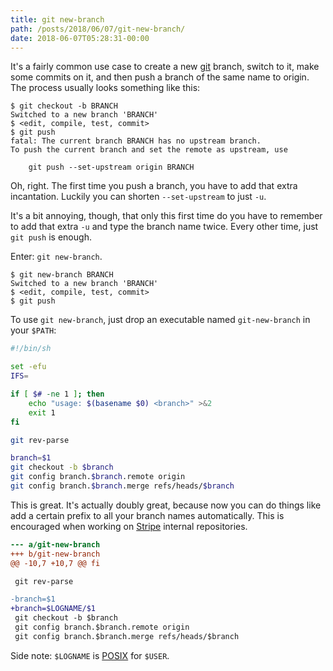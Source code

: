 ```yaml
---
title: git new-branch
path: /posts/2018/06/07/git-new-branch/
date: 2018-06-07T05:28:31-00:00
---
```


It's a fairly common use case to create a new [git][] branch, switch to it,
make some commits on it, and then push a branch of the same name to origin. The
process usually looks something like this:

```
$ git checkout -b BRANCH
Switched to a new branch 'BRANCH'
$ <edit, compile, test, commit>
$ git push
fatal: The current branch BRANCH has no upstream branch.
To push the current branch and set the remote as upstream, use

    git push --set-upstream origin BRANCH
```

Oh, right. The first time you push a branch, you have to add that extra
incantation. Luckily you can shorten `--set-upstream` to just `-u`.

It's a bit annoying, though, that only this first time do you have to remember
to add that extra `-u` and type the branch name twice. Every other time, just
`git push` is enough.

Enter: `git new-branch`.

```
$ git new-branch BRANCH
Switched to a new branch 'BRANCH'
$ <edit, compile, test, commit>
$ git push
```

To use `git new-branch`, just drop an executable named `git-new-branch` in your
`$PATH`:

```bash
#!/bin/sh

set -efu
IFS=

if [ $# -ne 1 ]; then
    echo "usage: $(basename $0) <branch>" >&2
	exit 1
fi

git rev-parse

branch=$1
git checkout -b $branch
git config branch.$branch.remote origin
git config branch.$branch.merge refs/heads/$branch
```

This is great. It's actually doubly great, because now you can do things like
add a certain prefix to all your branch names automatically. This is encouraged
when working on [Stripe][] internal repositories.

```diff
--- a/git-new-branch
+++ b/git-new-branch
@@ -10,7 +10,7 @@ fi

 git rev-parse

-branch=$1
+branch=$LOGNAME/$1
 git checkout -b $branch
 git config branch.$branch.remote origin
 git config branch.$branch.merge refs/heads/$branch
```

Side note: `$LOGNAME` is [POSIX][] for `$USER`.

[git]: https://git-scm.com
[Stripe]: https://stripe.com
[POSIX]: http://pubs.opengroup.org/onlinepubs/9699919799/
